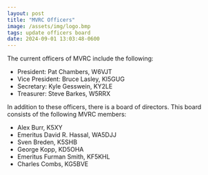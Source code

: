 ```yaml
---
layout: post
title: "MVRC Officers"
image: /assets/img/logo.bmp
tags: update officers board
date: 2024-09-01 13:03:48-0600
---
```


The current officers of MVRC include the following:

 + President: Pat Chambers, W6VJT
 + Vice President: Bruce Lasley, KI5GUG
 + Secretary: Kyle Gesswein, KY2LE
 + Treasurer: Steve Barkes, W5RRX

In addition to these officers, there is a board of directors.
This board consists of the following MVRC members:

 + Alex Burr, K5XY
 + Emeritus David R. Hassal, WA5DJJ
 + Sven Breden, K5SHB
 + George Kopp, KD5OHA
 + Emeritus Furman Smith, KF5KHL
 + Charles Combs, KG5BVE

